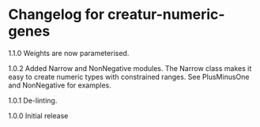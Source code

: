 # Changelog for creatur-numeric-genes

1.1.0 Weights are now parameterised.

1.0.2 Added Narrow and NonNegative modules.
      The Narrow class makes it easy to create numeric types with
      constrained ranges. See PlusMinusOne and NonNegative for examples.

1.0.1 De-linting.

1.0.0 Initial release
